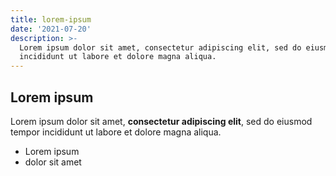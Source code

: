 ```yaml
---
title: lorem-ipsum
date: '2021-07-20'
description: >-
  Lorem ipsum dolor sit amet, consectetur adipiscing elit, sed do eiusmod tempor
  incididunt ut labore et dolore magna aliqua.
---
```

## Lorem ipsum

Lorem ipsum dolor sit amet, **consectetur adipiscing elit**, sed do eiusmod tempor incididunt ut labore et dolore magna aliqua.

- Lorem ipsum
- dolor sit amet